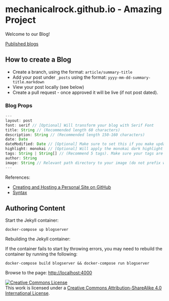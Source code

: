 # mechanicalrock.github.io - Amazing Project

Welcome to our Blog!

[Published blogs](https://mechanicalrock.github.io/)

## How to create a Blog

* Create a branch, using the format: `article/summary-title`
* Add your post under `_posts` using the format: `yyyy-mm-dd-summary-title.markdown`
* View your post locally (see below)
* Create a pull request - once approved it will be live (if not post dated).

### Blog Props

```ts
---
layout: post
font: serif // [Optional] Will transform your blog with Serif Font
title: String // (Recommended length 60 characters)
description: String // (Recommended length 150-160 characters)
date: Date
dateModified: Date // [Optional] Make sure to set this if you make updates to your post after the original Date
highlight: monokai // [Optional] Will apply the monokai dark highlight theme to each of your page's code blocks.
tags: String | String[] // (Recommend 5 tags). Make sure your tags are what people Google Search. Make sure your tags are also mentioned in your blog post itself.
author: String
image: String // Relevant path directory to your image (do not prefix with a /)
---
```

References:

* [Creating and Hosting a Personal Site on GitHub](http://jmcglone.com/guides/github-pages/)
* [Syntax](https://kramdown.gettalong.org/syntax.html#code-spans)

## Authoring Content

Start the Jekyll container:

`docker-compose up blogserver`

Rebuilding the Jekyll container:

If the container fails to start by throwing errors, you may need to rebuild the container by running the following:

`docker-compose build blogserver && docker-compose run blogserver`

Browse to the page: [http://localhost:4000](http://localhost:4000)

<a rel="license" href="http://creativecommons.org/licenses/by-sa/4.0/"><img alt="Creative Commons License" style="border-width:0" src="https://i.creativecommons.org/l/by-sa/4.0/88x31.png" /></a><br />This work is licensed under a <a rel="license" href="http://creativecommons.org/licenses/by-sa/4.0/">Creative Commons Attribution-ShareAlike 4.0 International License</a>.

